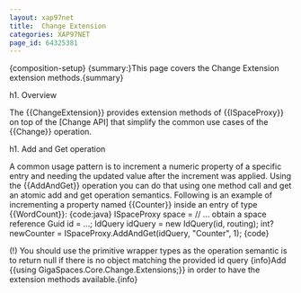 ```yaml
---
layout: xap97net
title:  Change Extension
categories: XAP97NET
page_id: 64325381
---
```


{composition-setup}
{summary:}This page covers the Change Extension extension methods.{summary}

h1. Overview

The {{ChangeExtension}} provides extension methods of {{ISpaceProxy}} on top of the [Change API] that simplify the common use cases of the {{Change}} operation.

h1. Add and Get operation

A common usage pattern is to increment a numeric property of a specific entry and needing the updated value after the increment was applied.
Using the {{AddAndGet}} operation you can do that using one method call and get an atomic add and get operation semantics.
Following is an example of incrementing a property named {{Counter}} inside an entry of type {{WordCount}}:
{code:java}
ISpaceProxy space = // ... obtain a space reference
Guid id = ...;
IdQuery<WordCount> idQuery = new IdQuery<WordCount>(id, routing);
int? newCounter = ISpaceProxy.AddAndGet(idQuery, "Counter", 1);
{code}

(!) You should use the primitive wrapper types as the operation semantic is to return null if there is no object matching the provided id query
{info}Add {{using GigaSpaces.Core.Change.Extensions;}} in order to have the extension methods available.{info}
